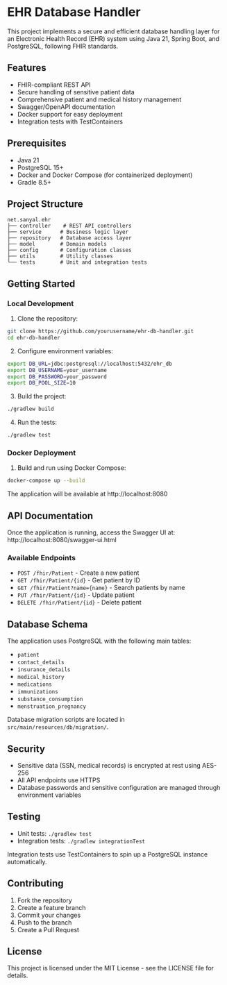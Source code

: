 # EHR Database Handler

This project implements a secure and efficient database handling layer for an Electronic Health Record (EHR) system using Java 21, Spring Boot, and PostgreSQL, following FHIR standards.

## Features

- FHIR-compliant REST API
- Secure handling of sensitive patient data
- Comprehensive patient and medical history management
- Swagger/OpenAPI documentation
- Docker support for easy deployment
- Integration tests with TestContainers

## Prerequisites

- Java 21
- PostgreSQL 15+
- Docker and Docker Compose (for containerized deployment)
- Gradle 8.5+

## Project Structure

```
net.sanyal.ehr
├── controller    # REST API controllers
├── service      # Business logic layer
├── repository   # Database access layer
├── model        # Domain models
├── config       # Configuration classes
├── utils        # Utility classes
└── tests        # Unit and integration tests
```

## Getting Started

### Local Development

1. Clone the repository:
```bash
git clone https://github.com/yourusername/ehr-db-handler.git
cd ehr-db-handler
```

2. Configure environment variables:
```bash
export DB_URL=jdbc:postgresql://localhost:5432/ehr_db
export DB_USERNAME=your_username
export DB_PASSWORD=your_password
export DB_POOL_SIZE=10
```

3. Build the project:
```bash
./gradlew build
```

4. Run the tests:
```bash
./gradlew test
```

### Docker Deployment

1. Build and run using Docker Compose:
```bash
docker-compose up --build
```

The application will be available at http://localhost:8080

## API Documentation

Once the application is running, access the Swagger UI at:
http://localhost:8080/swagger-ui.html

### Available Endpoints

- `POST /fhir/Patient` - Create a new patient
- `GET /fhir/Patient/{id}` - Get patient by ID
- `GET /fhir/Patient?name={name}` - Search patients by name
- `PUT /fhir/Patient/{id}` - Update patient
- `DELETE /fhir/Patient/{id}` - Delete patient

## Database Schema

The application uses PostgreSQL with the following main tables:
- `patient`
- `contact_details`
- `insurance_details`
- `medical_history`
- `medications`
- `immunizations`
- `substance_consumption`
- `menstruation_pregnancy`

Database migration scripts are located in `src/main/resources/db/migration/`.

## Security

- Sensitive data (SSN, medical records) is encrypted at rest using AES-256
- All API endpoints use HTTPS
- Database passwords and sensitive configuration are managed through environment variables

## Testing

- Unit tests: `./gradlew test`
- Integration tests: `./gradlew integrationTest`

Integration tests use TestContainers to spin up a PostgreSQL instance automatically.

## Contributing

1. Fork the repository
2. Create a feature branch
3. Commit your changes
4. Push to the branch
5. Create a Pull Request

## License

This project is licensed under the MIT License - see the LICENSE file for details.
